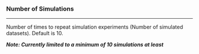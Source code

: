 <h3>Number of Simulations</h3>
<hr>
Number of times to repeat simulation experiments (Number of simulated datasets).
Default is 10.

<b><i> Note: Currently limited to a minimum of 10 simulations at least</i></b> 